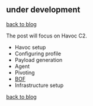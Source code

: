 ## under development
[back to blog](../blog.md)

The post will focus on Havoc C2.

* Havoc setup
* Configuring profile
* Payload generation
* Agent
* Pivoting
* [BOF](../BOF/intro.md)
* Infrastructure setup


[back to blog](../blog.md)